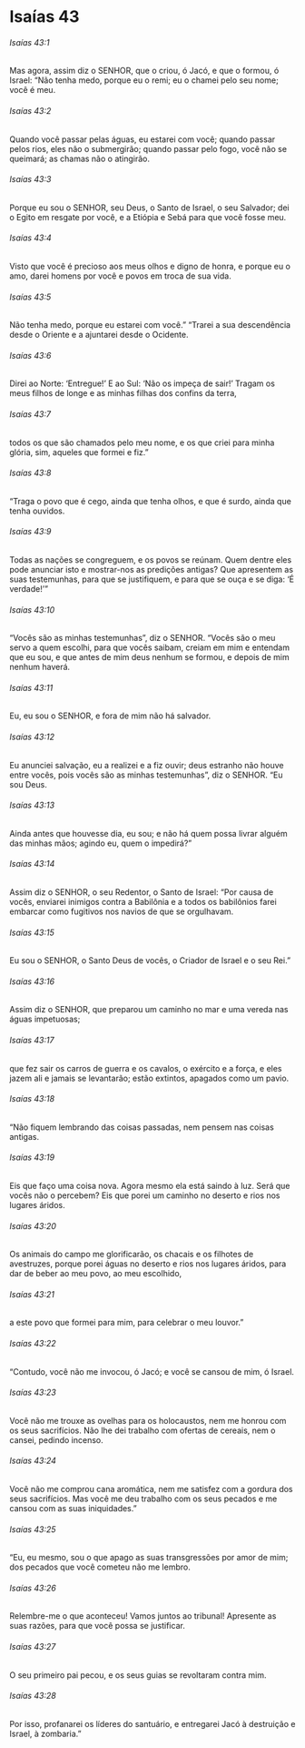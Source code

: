 # Isaías 43

###### Isaías 43:1

Mas agora, assim diz o SENHOR, que o criou, ó Jacó, e que o formou, ó Israel: “Não tenha medo, porque eu o remi; eu o chamei pelo seu nome; você é meu.

###### Isaías 43:2

Quando você passar pelas águas, eu estarei com você; quando passar pelos rios, eles não o submergirão; quando passar pelo fogo, você não se queimará; as chamas não o atingirão.

###### Isaías 43:3

Porque eu sou o SENHOR, seu Deus, o Santo de Israel, o seu Salvador; dei o Egito em resgate por você, e a Etiópia e Sebá para que você fosse meu.

###### Isaías 43:4

Visto que você é precioso aos meus olhos e digno de honra, e porque eu o amo, darei homens por você e povos em troca de sua vida.

###### Isaías 43:5

Não tenha medo, porque eu estarei com você.” “Trarei a sua descendência desde o Oriente e a ajuntarei desde o Ocidente.

###### Isaías 43:6

Direi ao Norte: ‘Entregue!’ E ao Sul: ‘Não os impeça de sair!’ Tragam os meus filhos de longe e as minhas filhas dos confins da terra,

###### Isaías 43:7

todos os que são chamados pelo meu nome, e os que criei para minha glória, sim, aqueles que formei e fiz.”

###### Isaías 43:8

“Traga o povo que é cego, ainda que tenha olhos, e que é surdo, ainda que tenha ouvidos.

###### Isaías 43:9

Todas as nações se congreguem, e os povos se reúnam. Quem dentre eles pode anunciar isto e mostrar-nos as predições antigas? Que apresentem as suas testemunhas, para que se justifiquem, e para que se ouça e se diga: ‘É verdade!’”

###### Isaías 43:10

“Vocês são as minhas testemunhas”, diz o SENHOR. “Vocês são o meu servo a quem escolhi, para que vocês saibam, creiam em mim e entendam que eu sou, e que antes de mim deus nenhum se formou, e depois de mim nenhum haverá.

###### Isaías 43:11

Eu, eu sou o SENHOR, e fora de mim não há salvador.

###### Isaías 43:12

Eu anunciei salvação, eu a realizei e a fiz ouvir; deus estranho não houve entre vocês, pois vocês são as minhas testemunhas”, diz o SENHOR. “Eu sou Deus.

###### Isaías 43:13

Ainda antes que houvesse dia, eu sou; e não há quem possa livrar alguém das minhas mãos; agindo eu, quem o impedirá?”

###### Isaías 43:14

Assim diz o SENHOR, o seu Redentor, o Santo de Israel: “Por causa de vocês, enviarei inimigos contra a Babilônia e a todos os babilônios farei embarcar como fugitivos nos navios de que se orgulhavam.

###### Isaías 43:15

Eu sou o SENHOR, o Santo Deus de vocês, o Criador de Israel e o seu Rei.”

###### Isaías 43:16

Assim diz o SENHOR, que preparou um caminho no mar e uma vereda nas águas impetuosas;

###### Isaías 43:17

que fez sair os carros de guerra e os cavalos, o exército e a força, e eles jazem ali e jamais se levantarão; estão extintos, apagados como um pavio.

###### Isaías 43:18

“Não fiquem lembrando das coisas passadas, nem pensem nas coisas antigas.

###### Isaías 43:19

Eis que faço uma coisa nova. Agora mesmo ela está saindo à luz. Será que vocês não o percebem? Eis que porei um caminho no deserto e rios nos lugares áridos.

###### Isaías 43:20

Os animais do campo me glorificarão, os chacais e os filhotes de avestruzes, porque porei águas no deserto e rios nos lugares áridos, para dar de beber ao meu povo, ao meu escolhido,

###### Isaías 43:21

a este povo que formei para mim, para celebrar o meu louvor.”

###### Isaías 43:22

“Contudo, você não me invocou, ó Jacó; e você se cansou de mim, ó Israel.

###### Isaías 43:23

Você não me trouxe as ovelhas para os holocaustos, nem me honrou com os seus sacrifícios. Não lhe dei trabalho com ofertas de cereais, nem o cansei, pedindo incenso.

###### Isaías 43:24

Você não me comprou cana aromática, nem me satisfez com a gordura dos seus sacrifícios. Mas você me deu trabalho com os seus pecados e me cansou com as suas iniquidades.”

###### Isaías 43:25

“Eu, eu mesmo, sou o que apago as suas transgressões por amor de mim; dos pecados que você cometeu não me lembro.

###### Isaías 43:26

Relembre-me o que aconteceu! Vamos juntos ao tribunal! Apresente as suas razões, para que você possa se justificar.

###### Isaías 43:27

O seu primeiro pai pecou, e os seus guias se revoltaram contra mim.

###### Isaías 43:28

Por isso, profanarei os líderes do santuário, e entregarei Jacó à destruição e Israel, à zombaria.”

